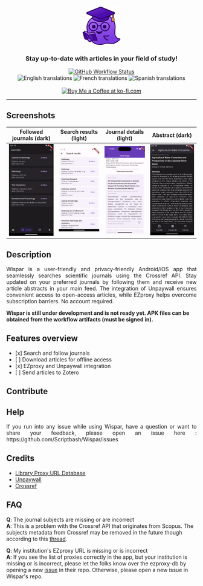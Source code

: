 <p align="center">
<img alt="Wispar" src= "https://github.com/Scriptbash/Wispar/blob/main/assets/icon/icon.png?raw=true" width="100">
</p>
<h3 align="center">Stay up-to-date with articles in your field of study!</h3>
<p align="center">
<a href="https://github.com/Scriptbash/Wispar/actions/workflows/build.yml">
    <img alt="GitHub Workflow Status" src="https://github.com/Scriptbash/Wispar/actions/workflows/build.yml/badge.svg">
</a>
</br>
<img alt="English translations" src="https://img.shields.io/poeditor/progress/673851/en?token=68f03d3994fc70bdc6e89511ddebdb66&style=flat">
<img alt="French translations" src="https://img.shields.io/poeditor/progress/673851/fr?token=68f03d3994fc70bdc6e89511ddebdb66&style=flat">
<img alt="Spanish translations" src="https://img.shields.io/poeditor/progress/673851/es?token=68f03d3994fc70bdc6e89511ddebdb66&style=flat">    
</br></br>
<a href='https://ko-fi.com/A0A6ME7SJ' target='_blank'>
  <img height='32' style='border:0px;height:32px;' src='https://storage.ko-fi.com/cdn/kofi1.png?v=3' border='0' alt='Buy Me a Coffee at ko-fi.com'>
</a>
</p>

---

## Screenshots

| Followed journals (dark)                           | Search results (light)                                  | Journal details (light)                                      | Abstract (dark)                                    |
|----------------------------------------------------|---------------------------------------------------------|--------------------------------------------------------------|----------------------------------------------------|
| ![Journals](screenshots/dark_android_journals.png) | ![Search](screenshots/light_android_search_results.png) | ![JournalDetails](screenshots/light_ios_journal_details.png) | ![abstract](screenshots/dark_android_abstract.png) |


## Description
<p align="justify">
Wispar is a user-friendly and privacy-friendly Android/iOS app that seamlessly searches scientific journals using the Crossref API. Stay updated on your preferred journals by following them and receive new article abstracts in your main feed. The integration of Unpaywall ensures convenient access to open-access articles, while EZproxy helps overcome subscription barriers. No account required.
    
<b>Wispar is still under development and is not ready yet. APK files can be obtained from the workflow artifacts (must be signed in).</b>    
</p>

## Features overview
<ul>
    <li> [x] Search and follow journals</li>
    <li> [ ] Download articles for offline access</li>
    <li> [x] EZproxy and Unpaywall integration</li>
    <li> [ ] Send articles to Zotero</li>
</ul>


## Contribute
<p align ="justify">

</p>


## Help
<p align ="justify">
If you run into any issue while using Wispar, have a question or want to share your feedback, please open an issue here : https://github.com/Scriptbash/Wispar/issues
</p>

## Credits
<ul>
    <li><a href="https://libproxy-db.org/" target='_blank'>Library Proxy URL Database</a></li>
    <li><a href="https://unpaywall.org/" target='_blank'>Unpaywall</a></li>
    <li><a href="https://www.crossref.org/" target='_blank'>Crossref</a></li>
</ul>

## FAQ
 <b>Q</b>: The journal subjects are missing or are incorrect</br>
<b>A</b>: This is a problem with the Crossref API that originates from Scopus. The subjects metadata from Crossref may be removed in the future though according to this <a href="https://community.crossref.org/t/retrieve-subjects-and-subject-from-journals-and-works/2403/6" target="_blank">thread</a>. 

<b>Q</b>: My institution's EZproxy URL is missing or is incorrect</br>
<b>A</b>: If you see the list of proxies correctly in the app, but your institution is missing or is incorrect, please let the folks know over the ezproxy-db by opening a new <a href="https://github.com/tom5760/ezproxy-db/issues/new/choose" target="_blank">issue</a> in their repo. Otherwise, please open a new issue in Wispar's repo.
